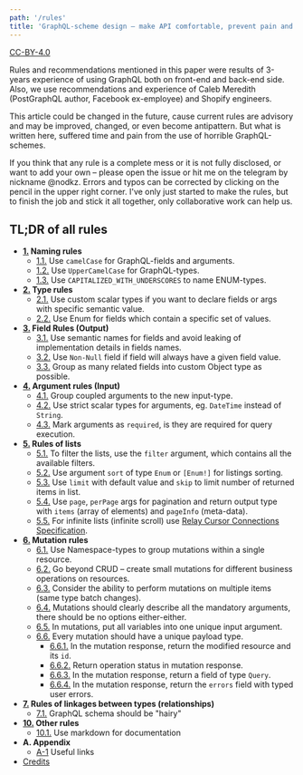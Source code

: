```yaml
---
path: '/rules'
title: 'GraphQL-scheme design — make API comfortable, prevent pain and suffering'
---
```


[CC-BY-4.0](https://creativecommons.org/licenses/by/4.0/)

Rules and recommendations mentioned in this paper were results of 3-years experience of using GraphQL both on front-end and back-end side. Also, we use recommendations and experience of Caleb Meredith (PostGraphQL author, Facebook ex-employee) and Shopify engineers.

This article could be changed in the future, cause current rules are advisory and may be improved, changed, or even become antipattern. But what is written here, suffered time and pain from the use of horrible GraphQL-schemes.

If you think that any rule is a complete mess or it is not fully disclosed, or want to add your own – please open the issue or hit me on the telegram by nickname @nodkz. Errors and typos can be corrected by clicking on the pencil in the upper right corner. I've only just started to make the rules, but to finish the job and stick it all together, only collaborative work can help us.

## TL;DR of all rules

- **[1.](./01-naming/README.md) Naming rules**
  - [1.1.](./01-naming/naming-fields-args.md) Use `camelCase` for GraphQL-fields and arguments.
  - [1.2.](./01-naming/naming-types.md) Use `UpperCamelCase` for GraphQL-types.
  - [1.3.](./01-naming/naming-enum.md) Use `CAPITALIZED_WITH_UNDERSCORES` to name ENUM-types.
- **[2.](./02-type/README.md) Type rules**
  - [2.1.](./02-type/type-custom-scalars.md) Use custom scalar types if you want to declare fields or args with specific semantic value.
  - [2.2.](./02-type/type-enumerable.md) Use Enum for fields which contain a specific set of values.
- **[3.](./03-fields-output/README.md) Field Rules (Output)**
  - [3.1.](./03-fields-output/output-semantic-names.md) Use semantic names for fields and avoid leaking of implementation details in fields names.
  - [3.2.](./03-fields-output/output-non-null.md) Use `Non-Null` field if field will always have a given field value.
  - [3.3.](./03-fields-output/output-grouping.md) Group as many related fields into custom Object type as possible.
- **[4.](./04-fields-input/README.md) Argument rules (Input)**
  - [4.1.](./04-fields-input/input-grouping.md) Group coupled arguments to the new input-type.
  - [4.2.](./04-fields-input/input-custom-scalar.md) Use strict scalar types for arguments, eg. `DateTime` instead of `String`.
  - [4.3.](./04-fields-input/input-non-null.md) Mark arguments as `required`, is they are required for query execution.
- **[5.](./05-list/README.md) Rules of lists**
  - [5.1.](./05-list/list-filter.md) To filter the lists, use the `filter` argument, which contains all the available filters.
  - [5.2.](./05-list/list-sort.md) Use argument `sort` of type `Enum` or `[Enum!]` for listings sorting.
  - [5.3.](./05-list/list-limit-skip.md) Use `limit` with default value and `skip` to limit number of returned items in list.
  - [5.4.](./05-list/list-pagination.md) Use `page`, `perPage` args for pagination and return output type with `items` (array of elements) and `pageInfo` (meta-data).
  - [5.5.](./05-list/list-cursor-connection.md) For infinite lists (infinite scroll) use [Relay Cursor Connections Specification](https://facebook.github.io/relay/graphql/connections.htm).
- **[6.](./06-mutations/README.md) Mutation rules**
  - [6.1.](./06-mutations/mutation-namespaces.md) Use Namespace-types to group mutations within a single resource.
  - [6.2.](./06-mutations/mutation-business-operations.md) Go beyond CRUD – create small mutations for different business operations on resources.
  - [6.3.](./06-mutations/mutation-batch-changes.md) Consider the ability to perform mutations on multiple items (same type batch changes).
  - [6.4.](./06-mutations/mutation-required-args.md) Mutations should clearly describe all the mandatory arguments, there should be no options either-either.
  - [6.5.](./06-mutations/mutation-input-arg.md) In mutations, put all variables into one unique input argument.
  - [6.6.](./06-mutations/mutation-payload.md) Every mutation should have a unique payload type.
    - [6.6.1.](./06-mutations/mutation-payload-record.md) In the mutation response, return the modified resource and its `id`.
    - [6.6.2.](./06-mutations/mutation-payload-status.md) Return operation status in mutation response.
    - [6.6.3.](./06-mutations/mutation-payload-query.md) In the mutation response, return a field of type `Query`.
    - [6.6.4.](./06-mutations/mutation-payload-errors.md) In the mutation response, return the `errors` field with typed user errors.
- **[7.](./07-relations/README.md) Rules of linkages between types (relationships)**
  - [7.1.](./07-relations/relations-hairy-graphql.md) GraphQL schema should be "hairy"
- **[10.](./10-misc/README.md) Other rules**
  - [10.1.](./10-misc/misc-docs-markdown.md) Use markdown for documentation
- **A. Appendix**
  - [A-1](./a-appendix/README.md#A-1) Useful links
- [Credits](./CREDITS.md)
